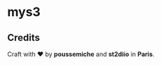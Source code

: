 # mys3

## <a name='credits'>Credits</a>

Craft with :heart: by **poussemiche** and **st2diio** in **Paris**.
